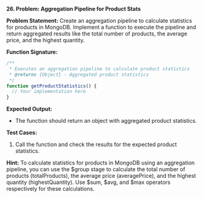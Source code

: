 **26. Problem: Aggregation Pipeline for Product Stats**

**Problem Statement:**
Create an aggregation pipeline to calculate statistics for products in MongoDB. Implement a function to execute the pipeline and return aggregated results like the total number of products, the average price, and the highest quantity.

**Function Signature:**
```javascript
/**
 * Executes an aggregation pipeline to calculate product statistics
 * @returns {Object} - Aggregated product statistics
 */
function getProductStatistics() {
  // Your implementation here
}
```

**Expected Output:**
- The function should return an object with aggregated product statistics.

**Test Cases:**
1. Call the function and check the results for the expected product statistics.

**Hint:**
To calculate statistics for products in MongoDB using an aggregation pipeline, you can use the $group stage to calculate the total number of products (totalProducts), the average price (averagePrice), and the highest quantity (highestQuantity). Use $sum, $avg, and $max operators respectively for these calculations.

